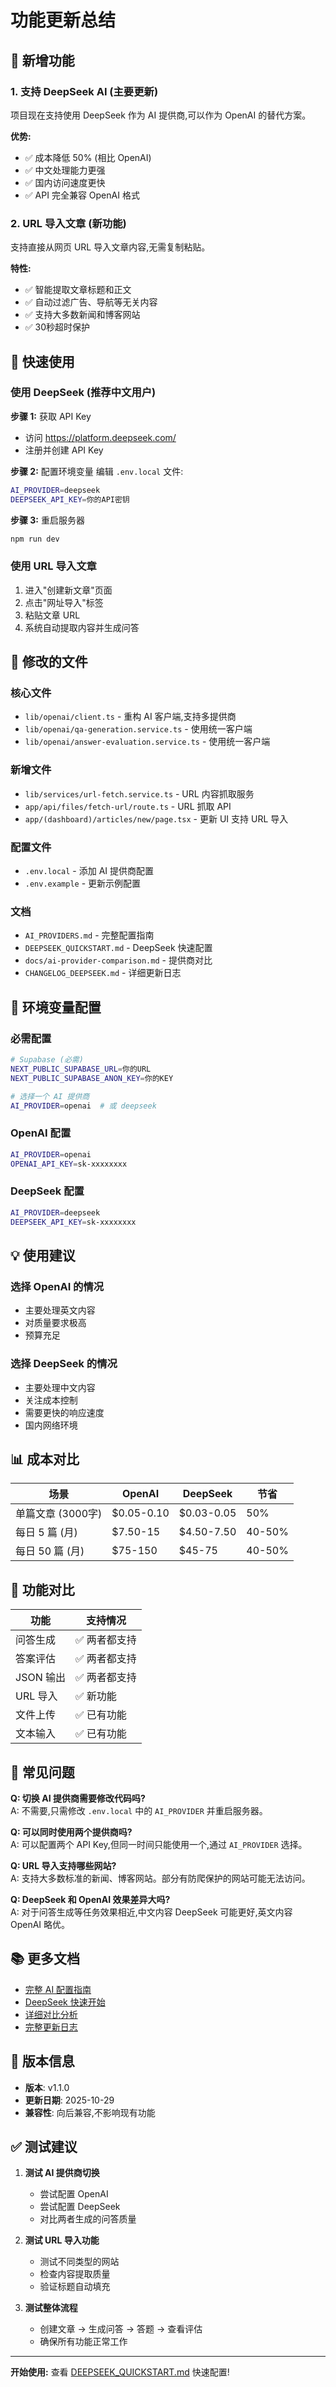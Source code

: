 # 功能更新总结

## 🎉 新增功能

### 1. 支持 DeepSeek AI (主要更新)
项目现在支持使用 DeepSeek 作为 AI 提供商,可以作为 OpenAI 的替代方案。

**优势:**
- ✅ 成本降低 50% (相比 OpenAI)
- ✅ 中文处理能力更强
- ✅ 国内访问速度更快
- ✅ API 完全兼容 OpenAI 格式

### 2. URL 导入文章 (新功能)
支持直接从网页 URL 导入文章内容,无需复制粘贴。

**特性:**
- ✅ 智能提取文章标题和正文
- ✅ 自动过滤广告、导航等无关内容
- ✅ 支持大多数新闻和博客网站
- ✅ 30秒超时保护

## 🚀 快速使用

### 使用 DeepSeek (推荐中文用户)

**步骤 1:** 获取 API Key
- 访问 https://platform.deepseek.com/
- 注册并创建 API Key

**步骤 2:** 配置环境变量
编辑 `.env.local` 文件:
```bash
AI_PROVIDER=deepseek
DEEPSEEK_API_KEY=你的API密钥
```

**步骤 3:** 重启服务器
```bash
npm run dev
```

### 使用 URL 导入文章

1. 进入"创建新文章"页面
2. 点击"网址导入"标签
3. 粘贴文章 URL
4. 系统自动提取内容并生成问答

## 📁 修改的文件

### 核心文件
- `lib/openai/client.ts` - 重构 AI 客户端,支持多提供商
- `lib/openai/qa-generation.service.ts` - 使用统一客户端
- `lib/openai/answer-evaluation.service.ts` - 使用统一客户端

### 新增文件
- `lib/services/url-fetch.service.ts` - URL 内容抓取服务
- `app/api/files/fetch-url/route.ts` - URL 抓取 API
- `app/(dashboard)/articles/new/page.tsx` - 更新 UI 支持 URL 导入

### 配置文件
- `.env.local` - 添加 AI 提供商配置
- `.env.example` - 更新示例配置

### 文档
- `AI_PROVIDERS.md` - 完整配置指南
- `DEEPSEEK_QUICKSTART.md` - DeepSeek 快速配置
- `docs/ai-provider-comparison.md` - 提供商对比
- `CHANGELOG_DEEPSEEK.md` - 详细更新日志

## 🔧 环境变量配置

### 必需配置
```bash
# Supabase (必需)
NEXT_PUBLIC_SUPABASE_URL=你的URL
NEXT_PUBLIC_SUPABASE_ANON_KEY=你的KEY

# 选择一个 AI 提供商
AI_PROVIDER=openai  # 或 deepseek
```

### OpenAI 配置
```bash
AI_PROVIDER=openai
OPENAI_API_KEY=sk-xxxxxxxx
```

### DeepSeek 配置
```bash
AI_PROVIDER=deepseek
DEEPSEEK_API_KEY=sk-xxxxxxxx
```

## 💡 使用建议

### 选择 OpenAI 的情况
- 主要处理英文内容
- 对质量要求极高
- 预算充足

### 选择 DeepSeek 的情况
- 主要处理中文内容
- 关注成本控制
- 需要更快的响应速度
- 国内网络环境

## 📊 成本对比

| 场景 | OpenAI | DeepSeek | 节省 |
|------|--------|----------|------|
| 单篇文章 (3000字) | $0.05-0.10 | $0.03-0.05 | 50% |
| 每日 5 篇 (月) | $7.50-15 | $4.50-7.50 | 40-50% |
| 每日 50 篇 (月) | $75-150 | $45-75 | 40-50% |

## 🎯 功能对比

| 功能 | 支持情况 |
|------|---------|
| 问答生成 | ✅ 两者都支持 |
| 答案评估 | ✅ 两者都支持 |
| JSON 输出 | ✅ 两者都支持 |
| URL 导入 | ✅ 新功能 |
| 文件上传 | ✅ 已有功能 |
| 文本输入 | ✅ 已有功能 |

## 🐛 常见问题

**Q: 切换 AI 提供商需要修改代码吗?**  
A: 不需要,只需修改 `.env.local` 中的 `AI_PROVIDER` 并重启服务器。

**Q: 可以同时使用两个提供商吗?**  
A: 可以配置两个 API Key,但同一时间只能使用一个,通过 `AI_PROVIDER` 选择。

**Q: URL 导入支持哪些网站?**  
A: 支持大多数标准的新闻、博客网站。部分有防爬保护的网站可能无法访问。

**Q: DeepSeek 和 OpenAI 效果差异大吗?**  
A: 对于问答生成等任务效果相近,中文内容 DeepSeek 可能更好,英文内容 OpenAI 略优。

## 📚 更多文档

- [完整 AI 配置指南](./AI_PROVIDERS.md)
- [DeepSeek 快速开始](./DEEPSEEK_QUICKSTART.md)
- [详细对比分析](./docs/ai-provider-comparison.md)
- [完整更新日志](./CHANGELOG_DEEPSEEK.md)

## 🔄 版本信息

- **版本**: v1.1.0
- **更新日期**: 2025-10-29
- **兼容性**: 向后兼容,不影响现有功能

## ✅ 测试建议

1. **测试 AI 提供商切换**
   - 尝试配置 OpenAI
   - 尝试配置 DeepSeek
   - 对比两者生成的问答质量

2. **测试 URL 导入功能**
   - 测试不同类型的网站
   - 检查内容提取质量
   - 验证标题自动填充

3. **测试整体流程**
   - 创建文章 → 生成问答 → 答题 → 查看评估
   - 确保所有功能正常工作

---

**开始使用:** 查看 [DEEPSEEK_QUICKSTART.md](./DEEPSEEK_QUICKSTART.md) 快速配置!
